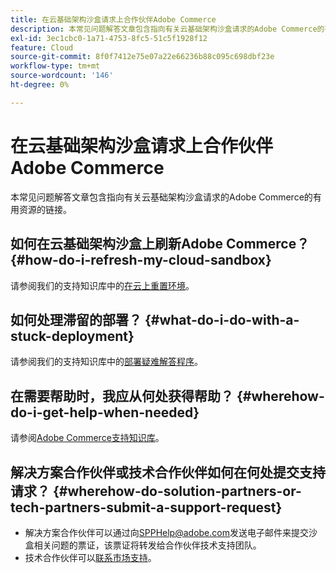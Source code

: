 ```yaml
---
title: 在云基础架构沙盒请求上合作伙伴Adobe Commerce
description: 本常见问题解答文章包含指向有关云基础架构沙盒请求的Adobe Commerce的有用资源的链接。
exl-id: 3ec1cbc0-1a71-4753-8fc5-51c5f1928f12
feature: Cloud
source-git-commit: 8f0f7412e75e07a22e66236b88c095c698dbf23e
workflow-type: tm+mt
source-wordcount: '146'
ht-degree: 0%

---
```


# 在云基础架构沙盒请求上合作伙伴Adobe Commerce

本常见问题解答文章包含指向有关云基础架构沙盒请求的Adobe Commerce的有用资源的链接。

## 如何在云基础架构沙盒上刷新Adobe Commerce？ {#how-do-i-refresh-my-cloud-sandbox}

请参阅我们的支持知识库中的[在云上重置环境](/help/how-to/general/reset-environment-on-cloud.md)。

## 如何处理滞留的部署？ {#what-do-i-do-with-a-stuck-deployment}

请参阅我们的支持知识库中的[部署疑难解答程序](/help/troubleshooting/deployment/magento-deployment-troubleshooter.md)。

## 在需要帮助时，我应从何处获得帮助？ {#wherehow-do-i-get-help-when-needed}

请参阅[Adobe Commerce支持知识库](https://support.magento.com/hc/en-us)。

## 解决方案合作伙伴或技术合作伙伴如何在何处提交支持请求？ {#wherehow-do-solution-partners-or-tech-partners-submit-a-support-request}

* 解决方案合作伙伴可以通过向[SPPHelp@adobe.com](mailto:SPPHelp@adobe.com)发送电子邮件来提交沙盒相关问题的票证，该票证将转发给合作伙伴技术支持团队。
* 技术合作伙伴可以[联系市场支持](mailto:commercemarketplacesupport@adobe.com)。
